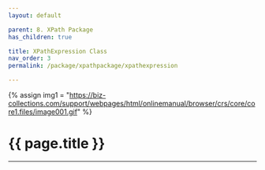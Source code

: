 ```yaml
---
layout: default

parent: 8. XPath Package
has_children: true

title: XPathExpression Class
nav_order: 3
permalink: /package/xpathpackage/xpathexpression

---
```

{% assign img1 = "https://biz-collections.com/support/webpages/html/onlinemanual/browser/crs/core/core1.files/image001.gif" %}

# {{ page.title }}

---